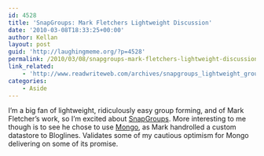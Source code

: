 ```yaml
---
id: 4528
title: 'SnapGroups: Mark Fletchers Lightweight Discussion'
date: '2010-03-08T18:33:25+00:00'
author: Kellan
layout: post
guid: 'http://laughingmeme.org/?p=4528'
permalink: /2010/03/08/snapgroups-mark-fletchers-lightweight-discussion/
link_related:
    - 'http://www.readwriteweb.com/archives/snapgroups_lightweight_group_discussion.php'
categories:
    - Aside
---
```


I’m a big fan of lightweight, ridiculously easy group forming, and of Mark Fletcher’s work, so I’m excited about [SnapGroups](http://www.snapgroups.com/). More interesting to me though is to see he chose to use [Mongo](http://www.mongodb.org/), as Mark handrolled a custom datastore to Bloglines. Validates some of my cautious optimism for Mongo delivering on some of its promise.